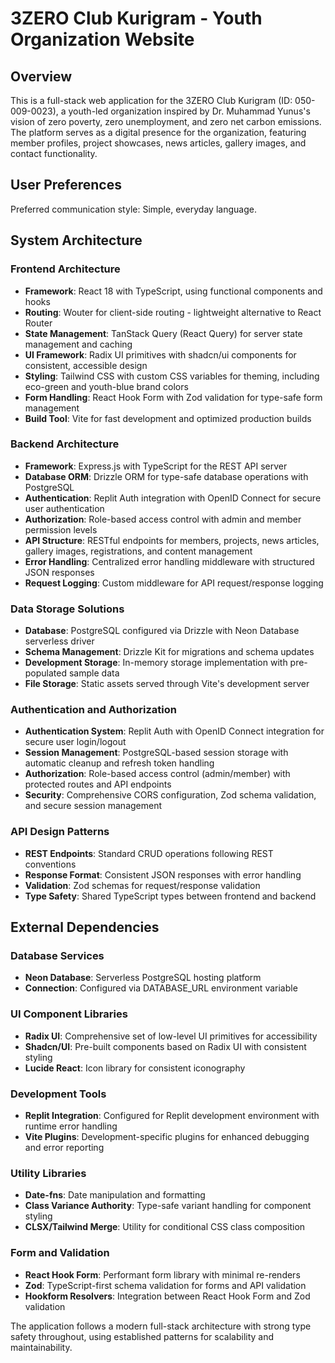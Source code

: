 # 3ZERO Club Kurigram - Youth Organization Website

## Overview

This is a full-stack web application for the 3ZERO Club Kurigram (ID: 050-009-0023), a youth-led organization inspired by Dr. Muhammad Yunus's vision of zero poverty, zero unemployment, and zero net carbon emissions. The platform serves as a digital presence for the organization, featuring member profiles, project showcases, news articles, gallery images, and contact functionality.

## User Preferences

Preferred communication style: Simple, everyday language.

## System Architecture

### Frontend Architecture
- **Framework**: React 18 with TypeScript, using functional components and hooks
- **Routing**: Wouter for client-side routing - lightweight alternative to React Router
- **State Management**: TanStack Query (React Query) for server state management and caching
- **UI Framework**: Radix UI primitives with shadcn/ui components for consistent, accessible design
- **Styling**: Tailwind CSS with custom CSS variables for theming, including eco-green and youth-blue brand colors
- **Form Handling**: React Hook Form with Zod validation for type-safe form management
- **Build Tool**: Vite for fast development and optimized production builds

### Backend Architecture
- **Framework**: Express.js with TypeScript for the REST API server
- **Database ORM**: Drizzle ORM for type-safe database operations with PostgreSQL
- **Authentication**: Replit Auth integration with OpenID Connect for secure user authentication
- **Authorization**: Role-based access control with admin and member permission levels
- **API Structure**: RESTful endpoints for members, projects, news articles, gallery images, registrations, and content management
- **Error Handling**: Centralized error handling middleware with structured JSON responses
- **Request Logging**: Custom middleware for API request/response logging

### Data Storage Solutions
- **Database**: PostgreSQL configured via Drizzle with Neon Database serverless driver
- **Schema Management**: Drizzle Kit for migrations and schema updates
- **Development Storage**: In-memory storage implementation with pre-populated sample data
- **File Storage**: Static assets served through Vite's development server

### Authentication and Authorization
- **Authentication System**: Replit Auth with OpenID Connect integration for secure user login/logout
- **Session Management**: PostgreSQL-based session storage with automatic cleanup and refresh token handling
- **Authorization**: Role-based access control (admin/member) with protected routes and API endpoints
- **Security**: Comprehensive CORS configuration, Zod schema validation, and secure session management

### API Design Patterns
- **REST Endpoints**: Standard CRUD operations following REST conventions
- **Response Format**: Consistent JSON responses with error handling
- **Validation**: Zod schemas for request/response validation
- **Type Safety**: Shared TypeScript types between frontend and backend

## External Dependencies

### Database Services
- **Neon Database**: Serverless PostgreSQL hosting platform
- **Connection**: Configured via DATABASE_URL environment variable

### UI Component Libraries
- **Radix UI**: Comprehensive set of low-level UI primitives for accessibility
- **Shadcn/UI**: Pre-built components based on Radix UI with consistent styling
- **Lucide React**: Icon library for consistent iconography

### Development Tools
- **Replit Integration**: Configured for Replit development environment with runtime error handling
- **Vite Plugins**: Development-specific plugins for enhanced debugging and error reporting

### Utility Libraries
- **Date-fns**: Date manipulation and formatting
- **Class Variance Authority**: Type-safe variant handling for component styling
- **CLSX/Tailwind Merge**: Utility for conditional CSS class composition

### Form and Validation
- **React Hook Form**: Performant form library with minimal re-renders
- **Zod**: TypeScript-first schema validation for forms and API validation
- **Hookform Resolvers**: Integration between React Hook Form and Zod validation

The application follows a modern full-stack architecture with strong type safety throughout, using established patterns for scalability and maintainability.